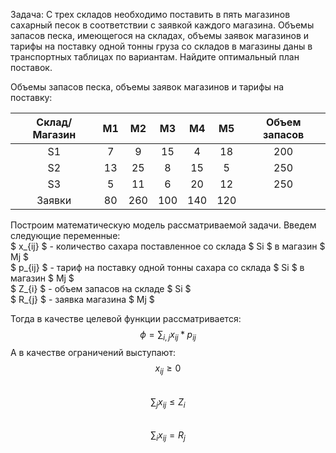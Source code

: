 Задача:
С трех складов необходимо поставить в пять магазинов сахарный песок в соответствии с заявкой каждого магазина. Объемы запасов песка, имеющегося на складах, объемы заявок магазинов и тарифы на поставку одной тонны груза со складов в магазины даны в транспортных таблицах по вариантам. Найдите оптимальный план поставок.

Объемы запасов песка, объемы заявок магазинов и тарифы на поставку:

| Склад/ Магазин |M1|M2|M3|M4|M5|Объем запасов|
|:--------------:|:-:|:-:|:-:|:-:|:-:|:------:|     
|S1              |7  |9  |15 |4  |18 |200     |
|S2              |13 |25 |8  |15 |5  |250     |
|S3              |5  |11 |6  |20 |12 |250     |
|Заявки          |80 |260|100|140|120|        |

Построим математическую модель рассматриваемой задачи.
Введем следующие переменные:  
$ x_{ij} $ - количество сахара поставленное со  склада $ Si $ в магазин $ Mj $  
$ p_{ij} $ - тариф на поставку одной тонны сахара со склада $ Si $ в магазин $ Mj $  
$ Z_{i} $ - объем запасов на складе $ Si $  
$ R_{j} $ - заявка магазина $ Mj $

Тогда в качестве целевой функции рассматривается:
$$ \phi = \sum _{i, j} x_{ij}*p_{ij} $$
А в качестве ограничений выступают:
$$ x_{ij} \geq 0 $$  
$$ \sum_{j} x_{ij} \leq Z_{i} $$  
$$ \sum_{i} x_{ij} = R_{j} $$